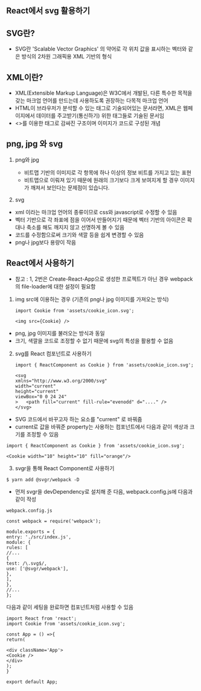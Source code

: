 ## React에서 svg 활용하기

## SVG란?

- SVG란 'Scalable Vector Graphics' 의 약어로 각 위치 값을 표시하는 벡터와 같은 방식의 2차원 그래픽용 XML 기반의 형식

## XML이란?

- XML(Extensible Markup Language)은 W3C에서 개발된, 다른 특수한 목적을 갖는 마크업 언어를 만드는데 사용하도록 권장하는 다목적 마크업 언어
- HTML이 브라우저가 분석할 수 있는 태그로 기술되어있는 문서라면, XML은 웹페이지에서 데이터를 주고받기(통신하기) 위한 태그들로 기술된 문서임
- <>를 이용한 태그로 감싸진 구조이며 이미지가 코드로 구성된 개념

## png, jpg 와 svg

1. png와 jpg

   - 비트맵 기반의 이미지로 각 항목에 하나 이상의 정보 비트를 가지고 있는 표현
   - 비트맵으로 이뤄져 있기 때문에 원래의 크기보다 크게 보여지게 할 경우 이미지가 깨져서 보인다는 문제점이 있습니다.

2. svg

- xml 이라는 마크업 언어의 종류이므로 css와 javascript로 수정할 수 있음
- 벡터 기반으로 각 좌표에 점을 이어서 만들어지기 때문에 벡터 기반의 아이콘은 확대나 축소를 해도 깨지지 않고 선명하게 볼 수 있음
- 코드를 수정함으로써 크기와 색깔 등을 쉽게 변경할 수 있음
- png나 jpg보다 용량이 작음

## React에서 사용하기

- 참고 : 1, 2번은 Create-React-App으로 생성한 프로젝트가 아닌 경우 webpack의 file-loader에 대한 설정이 필요함

1. img src에 이용하는 경우 (기존의 png나 jpg 이미지를 가져오는 방식)

   ```JSX
   import Cookie from 'assets/cookie_icon.svg';

   <img src={Cookie} />
   ```

- png, jpg 이미지를 불러오는 방식과 동일
- 크기, 색깔을 코드로 조정할 수 없기 때문에 svg의 특성을 활용할 수 없음

2. svg를 React 컴포넌트로 사용하기

   ```JSX
   import { ReactComponent as Cookie } from 'assets/cookie_icon.svg';

   <svg
   xmlns="http://www.w3.org/2000/svg"
   width="current"
   height="current"
   viewBox="0 0 24 24"
   >   <path fill="current" fill-rule="evenodd" d="...." />
   </svg>
   ```

- SVG 코드에서 바꾸고자 하는 요소를 "current" 로 바꿔줌
- current로 값을 바꿔준 property는 사용하는 컴포넌트에서 다음과 같이 색상과 크기를 조정할 수 있음

```JSX
import { ReactComponent as Cookie } from 'assets/cookie_icon.svg';

<Cookie width="10" height="10" fill="orange"/>
```

3. svgr을 통해 React Component로 사용하기

`$ yarn add @svgr/webpack -D`

- 먼저 svgr을 devDependency로 설치해 준 다음, webpack.config.js에 다음과 같이 작성

```JS
webpack.config.js

const webpack = require('webpack');

module.exports = {
entry: './src/index.js',
module: {
rules: [
//...
{
test: /\.svg$/,
use: ['@svgr/webpack'],
},
],
},
//...
};
```

다음과 같이 세팅을 완료하면 컴포넌트처럼 사용할 수 있음

```JSX
import React from 'react';
import Cookie from 'assets/cookie_icon.svg';

const App = () =>{
return(

<div className='App'>
<Cookie />
</div>
);
}

export default App;
```
